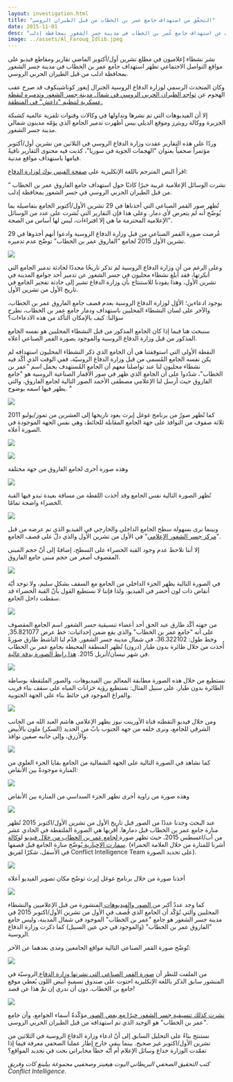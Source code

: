 ```yaml
---
layout: investigation.html
title: "التحقّق من استهداف جامع عمر بن الخطاب من قبل الطيران الروسي"
date: 2015-11-01
desc: "ترجمة للتقرير الذي نشرته البيلنغ كات عن استهداف جامع عُمر بن الخطاب في مدينة جسر الشغور بمحافظة إدلب"
image: ../assets/Al_Farouq_Idlib.jpeg
---
```


نشر نشطاء إعلاميون في مطلع تشرين أول/أكتوبر الماضي تقارير ومقاطع فيديو على مواقع التواصل الاجتماعي تظهر استهداف جامع عمر بن الخطاب في مدينة جسر الشغور بمحافظة ادلب من قبل الطيران الحربي الروسي.

وكان المتحدث الرسمي لوزارة الدفاع الروسية الجنرال إيغور كوناشينكوف قد صرح عقب الهجوم عن [تواجد الطيران الحربي الروسي في شمال مدينة جسر الشغور وتدميره لنقطة عسكرية لتنظيم "داعش" في المنطقة.](https://ruptly.tv/vod/view/35510/russia-is-command-post-in-jisr-al-shughour-destroyed-in-latest-airstrikes-defmin)

إلا أن الفيديوهات التي تم نشرها وتداولها في وكالات وقنوات تلفزية عالمية كشبكة الجزيرة ووكالة رويترز وموقع الديلي بيس أظهرت تدمير الجامع الذي يؤمّه مدينون شمالي مدينة جسر الشغور.

وردّا على هذه التقارير عقدت وزارة الدفاع الروسي في الثلاثين من نشرين أول/أكتوبر مؤتمراً صحفياً بعنوان "الهجمات الجوية في سوريا"، كذبت فيه محتوى التقارير نافيةً قيامها باستهداف مواقع مدنية.

اقرأ النص المترجم باللغة الإنكليزية على [صفحة الفيس بوك لوزارة الدفاع](https://www.facebook.com/permalink.php?story_fbid=1674425756133507&id=1492252324350852):

“ نشرت الوسائل الإعلامية غربية خبرًا كاذبًا حول استهداف جامع الفاروق عمر بن الخطاب من قبل الطيران الحربي الروسي في جسر الشغور بمحافظة إدلب.

تُظهر صور القمر الصناعي التي أخذناها في 29 تشرين الأول/أكتوبر الجامع بتفاصيله بما يُوضّح أنه لم يتعرض لأي دمار. وعلى هذا فإن التقارير التي نُشرت على عدد من الوسائل الإعلامية المحترمة ما هي إلا افتراءات، ليس لها أساس من الصحة”.

عُرضت صورة القمر الصناعي من قبل وزارة الدفاع الروسية وادعوا أنهم أخذوها في 29 تشرين الأول 2015 لجامع "الفاروق عمر بن الخطاب" توضّح عدم تدميره.

![](../assets/1_MOD.jpg)

وعلى الرغم من أن وزارة الدفاع الروسية لم تذكر تاريخًا محددًا لحادثة تدمير الجامع التي أنكرتها، فقد أبلغ نشطاء محليون في جسر الشغور عن تدمير أحد جوامع المدينة في تشرين الأول، وهذا يقودنا للاستنتاج بأن وزارة الدفاع تشير إلى حادثة تفجير الجامع في تاريخ الأول من تشرين الأول.

بوجود ادعاءين؛ الأوّل لوزارة الدفاع الروسية بعدم قصف جامع الفاروق عمر بن الخطاب، والآخر على لسان النشطاء المحليين باستهداف ودمار جامع عمر بن الخطاب، نطرح سؤالنا: كيف بالإمكان التأكد من هذه الادعاءات؟

سنبحث هنا فيما إذا كان الجامع المذكور من قبل النشطاء المحليين هو نفسه الجامع المذكور من قبل وزارة الدفاع الروسية والموجود بصورة القمر الصناعي أعلاه.

النقطة الأولى التي استوقفتنا هي أن الجامع الذي ذكر النشطاء المحليون استهدافه لم يكن نفسه الجامع المُسمى من قبل وزارة الدفاع الروسيّة، ففي الوقت الذي أكّد فيه نشطاء محليون لنا عند تواصلنا معهم أن الجامع المُستهدف يحمل اسم "عمر بن الخطاب"، شدّدوا على أن الجامع الذي ظهر في صور الأقمار الصناعية الروسية هو "جامع الفاروق حيث أرسل لنا الإعلامي مصطفى الأحمد الصور التالية لجامع الفاروق، والتي يظهر فيها اسمه بوضوح. "

![](../assets/Al_Farouq_Idlib.jpeg)

كما تُظهر صورٌ من برنامج غوغل إيرث يعود تاريخها إلى العشرين من تموز/يوليو 2011 ثلاثة صفوف من النوافذ على جهة الجامع المقابلة للحائط، وهي نفس الجهة الموجودة في الصورة أعلاه.

![](../assets/Farouq_Sattelite.jpg)

![](../assets/Al_Farouq_3.png)

وهذه صورة أخرى لجامع الفاروق من جهة مختلفة

![](../assets/Al_Farouq_2.jpg)

تُظهر الصورة التالية نفس الجامع وقد أخذت اللقطة من مسافة بعيدة تبدو فيها القبة الخضراء واضحة تمامًا.

![](../assets/Al-Farouq%20Mosque-4.png)

وبينما نرى بسهولة سطح الجامع الداخلي والخارجي في الفيديو الذي تم عرضه من قبل "[مركز جسر الشغور ](https://www.youtube.com/channel/UCShPdZcbkveafvvsKfWa3Mw)[الإعلامي](https://www.youtube.com/channel/UCShPdZcbkveafvvsKfWa3Mw)" في الأول من تشرين الأول والذي دلّ على قصف الجامع.

إلا أننا نلاحظ عدم وجود القبة الخضراء على السطح، إضافةً إلى أنّ حجم المبنى المقصوف أصغر من حجم مبنى جامع الفاروق.

![](../assets/Omar-roof-outside.jpg)

في الصورة التالية يظهر الجزء الداخلي من الجامع مع السقف بشكل سليم، ولا توجد أيّة أنقاض ذات لون أخضر في الفيديو، ولذا فإننا لا نستطيع القول بأنّ القبة الخضراء قد سقطت داخل الجامع.

![](../assets/Omar-roof-inside.jpg)

من جهته أكّد طارق عبد الحق أحد أعضاء تنسيقية جسر الشغور اسم الجامع المقصوف على أنه "جامع عمر بن الخطاب" والذي يقع ضمن إحداثيات: خط عرض 35.821077, وخط طول: 36.322102، في شمال مدينة جسر الشغور. قدّم لنا الناشط طارق صورةً أُخذت من خلال طائرة بدون طيار (درون) تُظهر المنطقة المحيطة بجامع عمر بن الخطاب في شهر نيسان/أبريل 2015\. [هذا رابط الصورة بدقة عالية](https://fbcdn-sphotos-b-a.akamaihd.net/hphotos-ak-xtf1/v/t1.0-9/12190030_985959848116458_725431861235488810_n.jpg?oh=0f4a5d6deadcf455306474c444d045ae&oe=56B3D843&__gda__=1455641217_f256bd0f4f0832d109736857ab7b840b).

![](../assets/drone_image_Omar.jpg)

نستطيع من خلال هذه الصورة مطابقة المعالم بين الفيديوهات، والصور الملتقطة بوساطة الطائرة بدون طيار. على سبيل المثال: نستطيع رؤية خزانات المياه على سقف بناء قريب والفراغ الموجود في حائط بناء على الجهة الجنوبية.

![](../assets/Matches-1.jpg)

ومن خلال فيديو التقطته قناة الأورينت نيوز يظهر الإعلامي هاشم العبد الله من الجانب الشرقي للجامع، ونرى خلفه من جهة الجنوب بابٌ من الحديد (السكر) ملون بالأبيض والأزرق، وإلى جانبه صفين نوافذ.

![](../assets/Mosque-East-Side.jpg)

كما نشاهد في الصورة التالية على الجهة الشمالية من الجامع بقايا الجزء العلوي من المنارة موجودةً بين الأنقاض:

![](../assets/minaret-1.jpg)

وهذه صورة من زاوية أخرى تظهر الجزء السداسي من المنارة بين الأنقاض

![](../assets/minaret-2.jpg)

عند البحث وجدنا عددًا من الصور قبل تاريخ الأول من تشرين الأول/اكتوبر 2015 تُظهر منارة جامع عمر بن الخطاب قبل دمارها. أقربها هي الصورة الملتقطة في الحادي عشر من أب/اغسطس 2015، حيث تظهر صورة[ لجامع عمر بن الخطاب من خلال فيديو](https://www.youtube.com/watch?v=tGx0RJSwu3c) ل[وكالة سمارت الإخبارية ](https://www.youtube.com/user/SmartNewsAgency)يُوضّح منارة الجامع قبل قصفها. (أشرنا للمنارة من خلال العلامة الحمراء في الأسفل، شكرًا لفريق Conflict Intelligence Team على تحديد الصورة).

![](../assets/August-video-ss.jpg)

أخذنا صورة من خلال برنامج غوغل إيرث توضّح مكان تصوير الفيديو أعلاه

![](../assets/x687Gi1d.jpg)

كما وجد عددٌ أكبر من[ الصور ](https://www.facebook.com/jisralshughour9/photos_stream)و[الفيديوهات ](https://www.youtube.com/watch?v=MnCaTJITERI&index=1&list=PLPC0Udeof3T5HMvmHc8EbKK4gwXzJqp94)المنشورة من قبل الإعلاميين والنشطاء المحليين والتي تُؤكّد أن الجامع الذي قُصف في الأول من تشرين الأول/اكتوبر 2015 في مدينة جسر الشغور هو جامع "عمر بن الخطاب" الموجود في شمال المدينة، وليس جامع "الفاروق عمر بن الخطاب” (والموجود في حي عين السبيل) كما ذكرت وزارة الدفاع الروسية.

تُوضّح صورة القمر الصناعي التالية مواقع الجامعين ومدى بعدهما عن الآخر:

![](../assets/both_mosques_location.jpg)

من الملفت للنظر أن [صورة القمر الصناعي التي نشرتها وزارة الدفاع ](http://eng.mil.ru/images/2015-10-29_mosque-EN.jpg)الروسيّة في المنشور سابق الذكر باللغة الإنكليزية احتوت على صندوق تسميةٍ أبيض اللون يُغطي موقع جامع بن الخطاب. دون أن ندري إن تمّ هذا عن قصد!

![](../assets/Comparison1.jpg)

[نشرت كذلك تنسيقية جسر الشغور خبرًا مع بعض الصور ](https://www.facebook.com/jisralshughour9/posts/985959911449785)مؤكّدةً أسماء الجوامع، وأن جامع "عمر بن الخطاب" هو الوحيد الذي تم استهدافه من قبل الطيران الحربي الروسي.

نستنتج بناءً على التحليل السابق إلى أنّ ادعاء وزارة الدفاع الروسية في الثلاثين من تشرين الأول/اكتوبر غير صحيح. بينما يبقى خارج إطار عملنا الصحفي معرفة فيما إذا تعمّدت الوزارة خداع وسائل الإعلام أم أنّه خطأ مخابراتي بحت في تحديد المواقع؟

_كتب التحقيق الصحفي البريطاني اليوت هيغينز وصحفيي مجموعة بيلينغ كات وفريق Conflict Intelligence._
